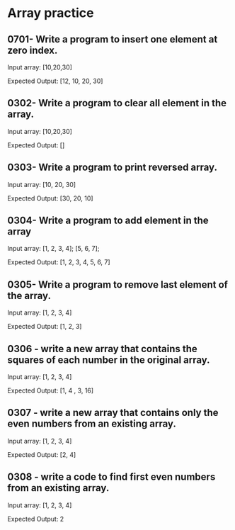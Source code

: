 # Array practice

## 0701- Write a program to insert one element at zero index.
Input array: [10,20,30]

Expected Output:
[12, 10, 20, 30]

## 0302- Write a program to clear all element in the array.
Input array: [10,20,30]

Expected Output:
[]


## 0303- Write a program to print reversed array.

Input array:
[10, 20, 30]

Expected Output: 
[30, 20, 10]


## 0304- Write a program to add element in the array

Input array:
[1, 2, 3, 4];
[5, 6, 7];

Expected Output:
[1, 2, 3, 4, 5, 6, 7]


## 0305- Write a program to remove last element of the array.
Input array:
[1, 2, 3, 4]

Expected Output:
[1, 2, 3]

## 0306 - write a new array that contains the squares of each number in the original array.
Input array:
[1, 2, 3, 4]

Expected Output:
[1, 4 , 3, 16]

## 0307 -  write a new array that contains only the even numbers from an existing array.
Input array:
[1, 2, 3, 4]

Expected Output:
[2, 4]

## 0308 -  write a code to find first even numbers from an existing array.
Input array:
[1, 2, 3, 4]

Expected Output:
2